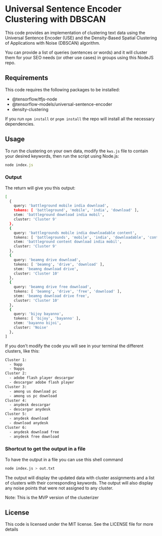 # Universal Sentence Encoder Clustering with DBSCAN
This code provides an implementation of clustering text data using the Universal Sentence Encoder (USE) and the Density-Based Spatial Clustering of Applications with Noise (DBSCAN) algorithm.

You can provide a list of queries (sentences or words) and it will cluster them for your SEO needs (or other use cases) in groups using this NodeJS repo. 

## Requirements
This code requires the following packages to be installed:

* @tensorflow/tfjs-node
* @tensorflow-models/universal-sentence-encoder
* density-clustering

If you run `npm install` or `pnpm install` the repo will install all the necessary dependencies.


## Usage
To run the clustering on your own data, modify the `kws.js` file to contain your desired keywords, then run the script using Node.js:

```js
node index.js
```

### Output

The return will give you this output:

```sh
[
  {
    query: 'battleground mobile india download',
    tokens: [ 'battleground', 'mobile', 'india', 'download' ],
    stem: 'battleground download india mobil',
    cluster: 'Cluster 9'
  },
  {
    query: 'battlegrounds mobile india downloadable content',
    tokens: [ 'battlegrounds', 'mobile', 'india', 'downloadable', 'content' ],
    stem: 'battleground content download india mobil',
    cluster: 'Cluster 9'
  },
  {
    query: 'beamng drive download',
    tokens: [ 'beamng', 'drive', 'download' ],
    stem: 'beamng download drive',
    cluster: 'Cluster 10'
  },
  {
    query: 'beamng drive free download',
    tokens: [ 'beamng', 'drive', 'free', 'download' ],
    stem: 'beamng download drive free',
    cluster: 'Cluster 10'
  },
  {
    query: 'bijoy bayanno',
    tokens: [ 'bijoy', 'bayanno' ],
    stem: 'bayanno bijoi',
    cluster: 'Noise'
  },
]
```

If you don't modify the code you will see in your terminal the different clusters, like this:

```sh
Cluster 1:
  - 9app
  - 9apps
Cluster 2:
  - adobe flash player descargar
  - descargar adobe flash player
Cluster 3:
  - among us download pc
  - among us pc download
Cluster 4:
  - anydesk descargar
  - descargar anydesk
Cluster 5:
  - anydesk download
  - download anydesk
Cluster 6:
  - anydesk download free
  - anydesk free download
```
### Shortcut to get the output in a file
To have the output in a file you can use this shell command
```sh
node index.js > out.txt
```

The output will display the updated data with cluster assignments and a list of clusters with their corresponding keywords. The output will also display any noise points that were not assigned to any cluster.

Note: This is the MVP version of the clusterizer

## License
This code is licensed under the MIT license. See the LICENSE file for more details